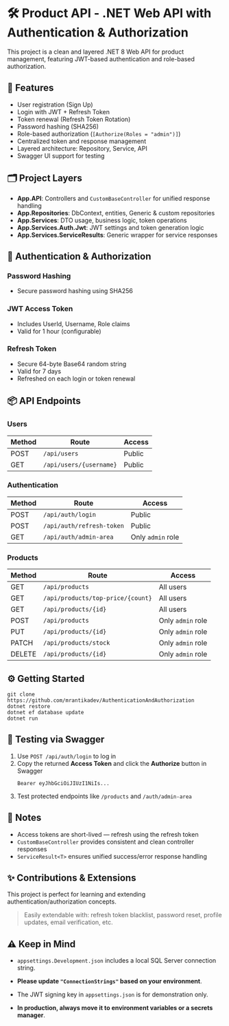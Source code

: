 # 🛠️ Product API - .NET Web API with Authentication & Authorization

This project is a clean and layered .NET 8 Web API for product management, featuring JWT-based authentication and role-based authorization.

## 🚀 Features
- User registration (Sign Up)
- Login with JWT + Refresh Token
- Token renewal (Refresh Token Rotation)
- Password hashing (SHA256)
- Role-based authorization (`[Authorize(Roles = "admin")]`)
- Centralized token and response management
- Layered architecture: Repository, Service, API
- Swagger UI support for testing

## 🗂️ Project Layers
- **App.API**: Controllers and `CustomBaseController` for unified response handling
- **App.Repositories**: DbContext, entities, Generic & custom repositories
- **App.Services**: DTO usage, business logic, token operations
- **App.Services.Auth.Jwt**: JWT settings and token generation logic
- **App.Services.ServiceResults**: Generic wrapper for service responses

## 🔐 Authentication & Authorization

### Password Hashing
- Secure password hashing using SHA256

### JWT Access Token
- Includes UserId, Username, Role claims
- Valid for 1 hour (configurable)

### Refresh Token
- Secure 64-byte Base64 random string
- Valid for 7 days
- Refreshed on each login or token renewal

## 📦 API Endpoints

### Users
|Method          |Route                             |Access                       |
|----------------|----------------------------------|-----------------------------|
|POST            |`/api/users`                      |Public                       |
|GET             |`/api/users/{username}`           |Public                       |

### Authentication
|Method          |Route                             |Access                       |
|----------------|----------------------------------|-----------------------------|
|POST            |`/api/auth/login`                 |Public                       |
|POST            |`/api/auth/refresh-token`         |Public                       |
|GET             |`/api/auth/admin-area`            |Only `admin` role            |

### Products
|Method          |Route                             |Access                       |
|----------------|-------------------------------   |-----------------------------|
|GET             |`/api/products`                   |All users                    |
|GET             |`/api/products/top-price/{count}` |All users                    |
|GET             |`/api/products/{id}`              |All users                    |
|POST            |`/api/products`                   |Only `admin` role            |
|PUT             |`/api/products/{id}`              |Only `admin` role            |
|PATCH           |`/api/products/stock`             |Only `admin` role            |
|DELETE          |`/api/products/{id}`              |Only `admin` role            |

## ⚙️ Getting Started

```
git clone https://github.com/mrantikadev/AuthenticationAndAuthorization
dotnet restore
dotnet ef database update
dotnet run
```

## 🔑 Testing via Swagger

1. Use `POST /api/auth/login` to log in
2. Copy the returned **Access Token** and click the **Authorize** button in Swagger
   ```
   Bearer eyJhbGciOiJIUzI1NiIs...
   ```
3. Test protected endpoints like `/products` and `/auth/admin-area`

## 📌 Notes
- Access tokens are short-lived — refresh using the refresh token
- `CustomBaseController` provides consistent and clean controller responses
- `ServiceResult<T>` ensures unified success/error response handling

## ✨ Contributions & Extensions

This project is perfect for learning and extending authentication/authorization concepts.
> Easily extendable with: refresh token blacklist, password reset, profile updates, email verification, etc.

## ⚠️ Keep in Mind
- `appsettings.Development.json` includes a local SQL Server connection string.
- **Please update `"ConnectionStrings"` based on your environment**.

- The JWT signing key in `appsettings.json` is for demonstration only.
- **In production, always move it to environment variables or a secrets manager**.
